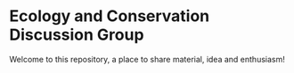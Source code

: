 # Ecology and Conservation Discussion Group

Welcome to this repository, a place to share material, idea and enthusiasm!
